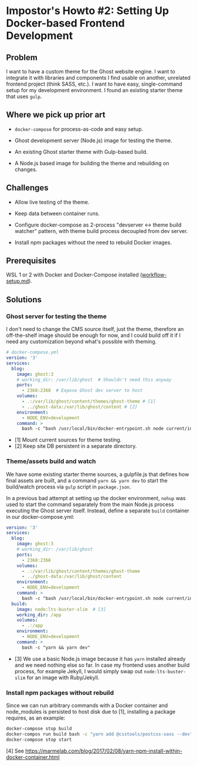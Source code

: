 # Impostor's Howto #2: Setting Up Docker-based Frontend Development

## Problem

I want to have a custom theme for the Ghost website engine.
I want to integrate it with libraries and components I find usable on another, unrelated frontend project (think SASS, etc.).
I want to have easy, single-command setup for my development environment.
I found an existing starter theme that uses `gulp`.

## Where we pick up prior art

- `docker-compose` for process-as-code and easy setup.

- Ghost development server (Node.js) image for testing the theme.

- An existing Ghost starter theme with Gulp-based build.

- A Node.js based image for building the theme and rebuilding on changes.

## Challenges

- Allow live testing of the theme.

- Keep data between container runs.

- Configure docker-compose as 2-process "devserver <-> theme build watcher" pattern, with theme build
process decoupled from dev server.

- Install npm packages without the need to rebuild Docker images.

## Prerequisites

WSL 1 or 2 with Docker and Docker-Compose installed ([workflow-setup.md](workflow-setup.md)).

## Solutions

### Ghost server for testing the theme

I don't need to change the CMS source itself, just the theme, therefore an off-the-shelf image should be enough for now,
and I could build off it if I need any customization beyond what's possible with theming.

``` yaml
# docker-compose.yml
version: '3'
services:
  blog:
    image: ghost:3
    # working_dir: /var/lib/ghost  # Shouldn't need this anyway
    ports: 
      - 2368:2368  # Expose Ghost dev server to host
    volumes: 
      - .:/var/lib/ghost/content/themes/ghost-theme # [1]
      - ../ghost-data:/var/lib/ghost/content # [2]
    environment: 
      - NODE_ENV=development
    command: >
      bash -c "bash /usr/local/bin/docker-entrypoint.sh node current/index.js"
```

- [1] Mount current sources for theme testing.
- [2] Keep site DB persistent in a separate directory.

### Theme/assets build and watch

We have some existing starter theme sources, a gulpfile.js that defines how final assets are built,
and a command `yarn && yarn dev` to start the build/watch process via `gulp` script in `package.json`.

In a previous bad attempt at setting up the docker environment, `nohup` was used to start the command separately from the main Node.js process executing the Ghost server itself. Instead, define a separate `build` container in our docker-compose.yml:

``` yaml
version: '3'
services:
  blog:
    image: ghost:3
    # working_dir: /var/lib/ghost
    ports: 
      - 2368:2368
    volumes: 
      - .:/var/lib/ghost/content/themes/ghost-theme
      - ../ghost-data:/var/lib/ghost/content
    environment: 
      - NODE_ENV=development
    command: >
      bash -c "bash /usr/local/bin/docker-entrypoint.sh node current/index.js"
  build:
    image: node:lts-buster-slim  # [3]
    working_dir: /app
    volumes: 
      - .:/app
    environment: 
      - NODE_ENV=development
    command: >
      bash -c "yarn && yarn dev"
```

- [3] We use a basic Node.js image because it has `yarn` installed already and we need nothing else so far.
In case my frontend uses another build process, for example Jekyll, I would simply swap out `node:lts-buster-slim` for an image with Ruby/Jekyll.

### Install npm packages without rebuild

Since we can run arbitrary commands with a Docker container and node_modules is persisted to host disk due to [1], installing a package requires, as an example:

``` bash
docker-compose stop build
docker-compos run build bash -c "yarn add @csstools/postcss-sass --dev" [4]
docker-compose stop start
```
[4] See https://marmelab.com/blog/2017/02/08/yarn-npm-install-within-docker-container.html
